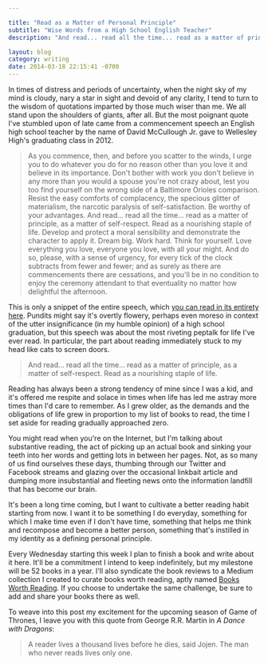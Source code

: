 ```yaml
---

title: "Read as a Matter of Personal Principle"
subtitle: "Wise Words from a High School English Teacher"
description: "And read... read all the time... read as a matter of principle, as a matter of self-respect. Read as a nourishing staple of life."

layout: blog
category: writing
date: 2014-03-18 22:15:41 -0700
---
```


In times of distress and periods of uncertainty, when the night sky of my mind is cloudy, nary a star in sight and devoid of any clarity, I tend to turn to the wisdom of quotations imparted by those much wiser than me. We all stand upon the shoulders of giants, after all. But the most poignant quote I've stumbled upon of late came from a commencement speech an English high school teacher by the name of David McCullough Jr. gave to Wellesley High's graduating class in 2012.

> As you commence, then, and before you scatter to the winds, I urge you to do whatever you do for no reason other than you love it and believe in its importance. Don't bother with work you don't believe in any more than you would a spouse you're not crazy about, lest you too find yourself on the wrong side of a Baltimore Orioles comparison. Resist the easy comforts of complacency, the specious glitter of materialism, the narcotic paralysis of self-satisfaction. Be worthy of your advantages. And read... read all the time... read as a matter of principle, as a matter of self-respect. Read as a nourishing staple of life. Develop and protect a moral sensibility and demonstrate the character to apply it. Dream big. Work hard. Think for yourself. Love everything you love, everyone you love, with all your might. And do so, please, with a sense of urgency, for every tick of the clock subtracts from fewer and fewer; and as surely as there are commencements there are cessations, and you'll be in no condition to enjoy the ceremony attendant to that eventuality no matter how delightful the afternoon.

This is only a snippet of the entire speech, which [you can read in its entirety here](http://www.boston.com/yourtown/news/wellesley/2012/06/youre_not_special_teacher_tell.html). Pundits might say it's overtly flowery, perhaps even moreso in context of the utter insignificance (in my humble opinion) of a high school graduation, but this speech was about the most riveting peptalk for life I've ever read. In particular, the part about reading immediately stuck to my head like cats to screen doors.

> And read... read all the time... read as a matter of principle, as a matter of self-respect. Read as a nourishing staple of life.

Reading has always been a strong tendency of mine since I was a kid, and it's offered me respite and solace in times when life has led me astray more times than I'd care to remember. As I grew older, as the demands and the obligations of life grew in proportion to my list of books to read, the time I set aside for reading gradually approached zero.

You might read when you're on the Internet, but I'm talking about substantive reading, the act of picking up an actual book and sinking your teeth into her words and getting lots in between her pages. Not, as so many of us find ourselves these days, thumbing through our Twitter and Facebook streams and glazing over the occasional linkbait article and dumping more insubstantial and fleeting news onto the information landfill that has become our brain.

It's been a long time coming, but I want to cultivate a better reading habit starting from now. I want it to be something I do everyday, something for which I make time even if I don't have time, something that helps me think and recompose and become a better person, something that's instilled in my identity as a defining personal principle.

Every Wednesday starting this week I plan to finish a book and write about it here. It'll be a commitment I intend to keep indefinitely, but my milestone will be 52 books in a year. I'll also syndicate the book reviews to a Medium collection I created to curate books worth reading, aptly named [Books Worth Reading](https://medium.com/books-worth-reading). If you choose to undertake the same challenge, be sure to add and share your books there as well.

To weave into this post my excitement for the upcoming season of Game of Thrones, I leave you with this quote from George R.R. Martin in *A Dance with Dragons*:

> A reader lives a thousand lives before he dies, said Jojen. The man who never reads lives only one.

